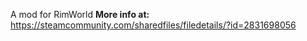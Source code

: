 A mod for RimWorld
**More info at:**
https://steamcommunity.com/sharedfiles/filedetails/?id=2831698056